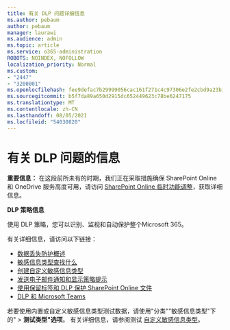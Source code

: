 ```yaml
---
title: 有关 DLP 问题详细信息
ms.author: pebaum
author: pebaum
manager: laurawi
ms.audience: admin
ms.topic: article
ms.service: o365-administration
ROBOTS: NOINDEX, NOFOLLOW
localization_priority: Normal
ms.custom:
- "2447"
- "3200001"
ms.openlocfilehash: fee9defac7b29999056cac161f271c4c97306e2fe2cbd9a23b1b956b2ee02e98
ms.sourcegitcommit: b5f7da89a650d2915dc652449623c78be6247175
ms.translationtype: MT
ms.contentlocale: zh-CN
ms.lasthandoff: 08/05/2021
ms.locfileid: "54030820"
---
```

# <a name="information-about-dlp-issues"></a>有关 DLP 问题的信息

**重要信息：** 在这段前所未有的时期，我们正在采取措施确保 SharePoint Online 和 OneDrive 服务高度可用，请访问 [SharePoint Online 临时功能调整](https://aka.ms/ODSPAdjustments)，获取详细信息。

**DLP 策略信息**

使用 DLP 策略，您可以识别、监视和自动保护整个Microsoft 365。

有关详细信息，请访问以下链接：

- [数据丢失防护概述](https://docs.microsoft.com/microsoft-365/compliance/data-loss-prevention-policies)
- [敏感信息类型查找什么](https://docs.microsoft.com/microsoft-365/compliance/sensitive-information-type-entity-definitions)
- [创建自定义敏感信息类型](https://docs.microsoft.com/microsoft-365/compliance/create-a-custom-sensitive-information-type)
- [发送电子邮件通知和显示策略提示](https://docs.microsoft.com/microsoft-365/compliance/use-notifications-and-policy-tips)
- [使用保留标签和 DLP 保护 SharePoint Online 文件](https://docs.microsoft.com/microsoft-365/compliance/protect-sharepoint-online-files-with-office-365-labels-and-dlp)
- [DLP 和 Microsoft Teams](https://docs.microsoft.com/microsoft-365/compliance/dlp-microsoft-teams)

若要使用内置或自定义敏感信息类型测试数据，请使用"分类""敏感信息类型"下的"  >  **测试类型"选项**。 有关详细信息，请参阅测试 [自定义敏感信息类型](https://docs.microsoft.com/microsoft-365/compliance/create-a-custom-sensitive-information-type#create-custom-sensitive-information-types-in-the-security--compliance-center)。